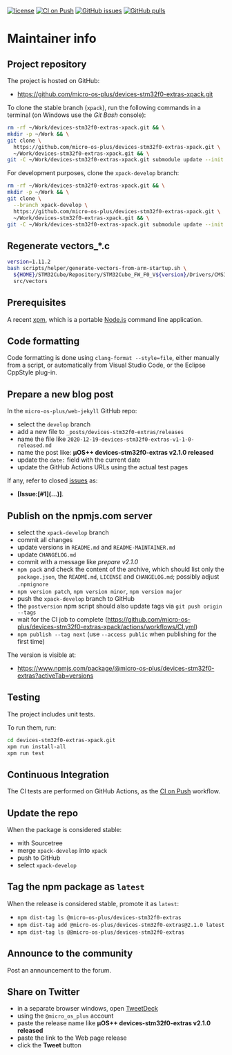 [![license](https://img.shields.io/github/license/micro-os-plus/devices-stm32f0-extras-xpack)](https://github.com/micro-os-plus/devices-stm32f0-extras-xpack/blob/xpack/LICENSE)
[![CI on Push](https://github.com/micro-os-plus/devices-stm32f0-extras-xpack/workflows/CI%20on%20Push/badge.svg)](https://github.com/micro-os-plus/devices-stm32f0-extras-xpack/actions?query=workflow%3A%22CI+on+Push%22)
[![GitHub issues](https://img.shields.io/github/issues/micro-os-plus/devices-stm32f0-extras-xpack.svg)](https://github.com/micro-os-plus/devices-stm32f0-extras-xpack/issues/)
[![GitHub pulls](https://img.shields.io/github/issues-pr/micro-os-plus/devices-stm32f0-extras-xpack.svg)](https://github.com/micro-os-plus/devices-stm32f0-extras-xpack/pulls)

# Maintainer info

## Project repository

The project is hosted on GitHub:

- <https://github.com/micro-os-plus/devices-stm32f0-extras-xpack.git>

To clone the stable branch (`xpack`), run the following commands in a
terminal (on Windows use the _Git Bash_ console):

```sh
rm -rf ~/Work/devices-stm32f0-extras-xpack.git && \
mkdir -p ~/Work && \
git clone \
  https://github.com/micro-os-plus/devices-stm32f0-extras-xpack.git \
  ~/Work/devices-stm32f0-extras-xpack.git && \
git -C ~/Work/devices-stm32f0-extras-xpack.git submodule update --init --recursive
```

For development purposes, clone the `xpack-develop` branch:

```sh
rm -rf ~/Work/devices-stm32f0-extras-xpack.git && \
mkdir -p ~/Work && \
git clone \
  --branch xpack-develop \
  https://github.com/micro-os-plus/devices-stm32f0-extras-xpack.git \
  ~/Work/devices-stm32f0-extras-xpack.git && \
git -C ~/Work/devices-stm32f0-extras-xpack.git submodule update --init --recursive
```

## Regenerate vectors_*.c

```sh
version=1.11.2
bash scripts/helper/generate-vectors-from-arm-startup.sh \
  ${HOME}/STM32Cube/Repository/STM32Cube_FW_F0_V${version}/Drivers/CMSIS/Device/ST/STM32F0xx/Source/Templates/arm \
  src/vectors
```

## Prerequisites

A recent [xpm](https://xpack.github.io/xpm/), which is a portable
[Node.js](https://nodejs.org/) command line application.

## Code formatting

Code formatting is done using `clang-format --style=file`, either manually
from a script, or automatically from Visual Studio Code, or the Eclipse
CppStyle plug-in.

## Prepare a new blog post

In the `micro-os-plus/web-jekyll` GitHub repo:

- select the `develop` branch
- add a new file to `_posts/devices-stm32f0-extras/releases`
- name the file like `2020-12-19-devices-stm32f0-extras-v1-1-0-released.md`
- name the post like: **µOS++ devices-stm32f0-extras v2.1.0 released**
- update the `date:` field with the current date
- update the GitHub Actions URLs using the actual test pages

If any, refer to closed
[issues](https://github.com/micro-os-plus/devices-stm32f0-extras-xpack/issues/)
as:

- **[Issue:\[#1\]\(...\)]**.

## Publish on the npmjs.com server

- select the `xpack-develop` branch
- commit all changes
- update versions in `README.md` and `README-MAINTAINER.md`
- update `CHANGELOG.md`
- commit with a message like _prepare v2.1.0_
- `npm pack` and check the content of the archive, which should list
  only the `package.json`, the `README.md`, `LICENSE` and `CHANGELOG.md`;
  possibly adjust `.npmignore`
- `npm version patch`, `npm version minor`, `npm version major`
- push the `xpack-develop` branch to GitHub
- the `postversion` npm script should also update tags via `git push origin --tags`
- wait for the CI job to complete
  (<https://github.com/micro-os-plus/devices-stm32f0-extras-xpack/actions/workflows/CI.yml>)
- `npm publish --tag next` (use `--access public` when publishing for
  the first time)

The version is visible at:

- <https://www.npmjs.com/package/@micro-os-plus/devices-stm32f0-extras?activeTab=versions>

## Testing

The project includes unit tests.

To run them, run:

```sh
cd devices-stm32f0-extras-xpack.git
xpm run install-all
xpm run test
```

## Continuous Integration

The CI tests are performed on GitHub Actions, as the
[CI on Push](https://github.com/micro-os-plus/devices-stm32f0-extras-xpack/actions?query=workflow%3A%22CI+on+Push%22)
workflow.

## Update the repo

When the package is considered stable:

- with Sourcetree
- merge `xpack-develop` into `xpack`
- push to GitHub
- select `xpack-develop`

## Tag the npm package as `latest`

When the release is considered stable, promote it as `latest`:

- `npm dist-tag ls @micro-os-plus/devices-stm32f0-extras`
- `npm dist-tag add @micro-os-plus/devices-stm32f0-extras@2.1.0 latest`
- `npm dist-tag ls @@micro-os-plus/devices-stm32f0-extras`

## Announce to the community

Post an announcement to the forum.

## Share on Twitter

- in a separate browser windows, open [TweetDeck](https://tweetdeck.twitter.com/)
- using the `@micro_os_plus` account
- paste the release name like **µOS++ devices-stm32f0-extras v2.1.0 released**
- paste the link to the Web page release
- click the **Tweet** button
